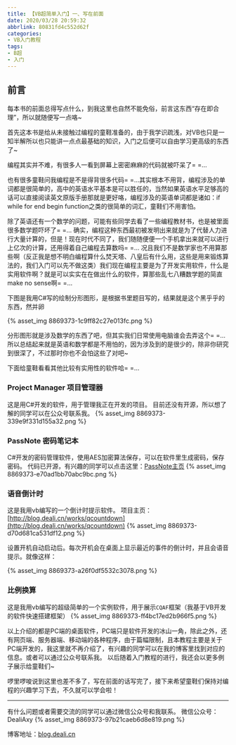 ```yaml
---
title: 【VB超简单入门】一、写在前面
date: 2020/03/28 20:59:32
abbrlink: 80831fd4c552d62f
categories:
- VB入门教程
tags:
- B超
- 入门
---
```

## 前言
每本书的前面总得写点什么，到我这里也自然不能免俗，前言这东西“存在即合理”，所以就随便写一点咯~

首先这本书是给从未接触过编程的童鞋准备的，由于我学识疏浅，对VB也只是一知半解所以也只能讲一点点最基础的知识，入门之后便可以自由学习更高级的东西了~

编程其实并不难，有很多人一看到屏幕上密密麻麻的代码就被吓呆了= =…

也有很多童鞋问我编程是不是得背很多代码= =…其实根本不用背，编程涉及的单词都是很简单的，高中的英语水平基本是可以胜任的，当然如果英语水平足够高的话可以直接阅读英文原版手册那就是更好咯，编程涉及的英语单词都是诸如：if while for end begin function之类的很简单的词汇，童鞋们不用害怕。

除了英语还有一个数学的问题，可能有些同学去看了一些编程教材书，也是被里面很多数学题吓坏了= =… 确实，编程这种东西最初被发明出来就是为了代替人力进行大量计算的，但是！现在时代不同了，我们随随便便一个手机拿出来就可以进行上亿次的计算，还用得着自己编程去算数吗= =… 况且我们不是数学家也不用算那些啊（反正我是想不明白编程算什么焚天塔、八皇后有什么用，这些是用来锻炼算法的，我们入门可以先不做这类）我们现在编程主要是为了开发实用软件，什么是实用软件啊？就是可以实实在在做出什么的软件，算那些乱七八糟数学题的简直make no sense啊= =…

下图是我用C#写的绘制分形图形，是根据书里题目写的，结果就是这个黑乎乎的东西，然并卵

{% asset_img 8869373-1c9ff82c27e013fc.png %}

分形图形就是涉及数学的东西了吧，但其实我们日常使用电脑谁会去弄这个= =… 所以总结起来就是英语和数学都是不用怕的，因为涉及到的是很少的，除非你研究到很深了，不过那时你也不会怕这些了对吧~

下面给童鞋看看其他比较有实用性的软件哈= =…

### Project Manager 项目管理器
这是用C#开发的软件，用于管理我正在开发的项目。
目前还没有开源，所以想了解的同学可以在公众号联系我。
{% asset_img 8869373-339e9f331d155a32.png %}

### PassNote 密码笔记本
C#开发的密码管理软件，使用AES加密算法保存，可以在软件里生成密码，保存密码。
代码已开源，有兴趣的同学可以点击这里：[PassNote主页](https://deali-axy.github.io/PassNote/)
{% asset_img 8869373-e70ad1bb70abc9bc.png %}


### 语音倒计时
这是我用vb编写的一个倒计时提示软件。
项目主页：[http://blog.deali.cn/works/qcountdown](http://blog.deali.cn/works/qcountdown)
{% asset_img 8869373-d70d681ca531df12.png %}

设置开机自动启动后。每次开机会在桌面上显示最近的事件的倒计时，并且会语音提示。就像这样：

{% asset_img 8869373-a26f0df5532c3078.png %}

### 比例换算
这是我用vb编写的超级简单的一个实例软件，用于展示`CQAF`框架（我基于VB开发的软件快速搭建框架）
{% asset_img 8869373-ff4bc17ed2b966f5.png %}

以上介绍的都是PC端的桌面软件，PC端只是软件开发的冰山一角，除此之外，还有网页端、服务器端、移动端的各种程序，由于篇幅限制，且本教程主要是关于PC端开发的，我这里就不再介绍了，有兴趣的同学可以在我的博客里找到对应的信息。或者可以通过公众号联系我。
以后随着入门教程的进行，我还会以更多例子展示给童鞋们~


啰里啰唆说到这里也差不多了，写在前面的话写完了，接下来希望童鞋们保持对编程的兴趣学习下去，不久就可以学会啦！

-----------------
有什么问题或者需要交流的同学可以通过微信公众号和我联系。
微信公众号：DealiAxy
{% asset_img 8869373-97b21caeb6d8e819.png %}

博客地址：[blog.deali.cn](http://blog.deali.cn)
